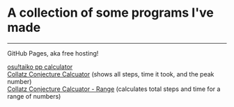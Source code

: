 # A collection of some programs I've made
<hr/>

GitHub Pages, aka free hosting!

[osu!taiko pp calculator](Files/taikopp.html)<br/>
[Collatz Conjecture Calcuator](Files/collatz-v3M.html) (shows all steps, time it took, and the peak number)<br/>
[Collatz Conjecture Calcuator - Range](Files/collatz-v5M.html) (calculates total steps and time for a range of numbers)
